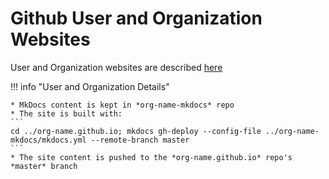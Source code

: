 # Github User and Organization Websites

User and Organization websites are described [here](https://help.github.com/articles/user-organization-and-project-pages/#user-and-organization-pages-sites)

!!! info "User and Organization Details"

    * MkDocs content is kept in *org-name-mkdocs* repo
    * The site is built with: 
    ```
    cd ../org-name.github.io; mkdocs gh-deploy --config-file ../org-name-mkdocs/mkdocs.yml --remote-branch master
    ```
    * The site content is pushed to the *org-name.github.io* repo's *master* branch 